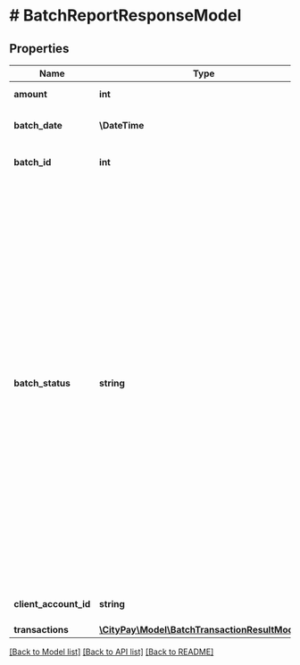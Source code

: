 # # BatchReportResponseModel

## Properties

Name | Type | Description | Notes
------------ | ------------- | ------------- | -------------
**amount** | **int** | The total amount that the batch contains. |
**batch_date** | **\DateTime** | The date and time of the batch in ISO-8601 format. |
**batch_id** | **int** | The batch id specified in the batch processing request. |
**batch_status** | **string** | The status of the batch. Possible values are - CANCELLED. The file has been cancelled by an administrator or server process.  - COMPLETE. The file has passed through the processing cycle and is determined as being complete further information should be obtained on the results of the processing - ERROR_IN_PROCESSING. Errors have occurred in the processing that has deemed that processing can not continue. - INITIALISED. The file has been initialised and no action has yet been performed - LOCKED. The file has been locked for processing - QUEUED. The file has been queued for processing yet no processing has yet been performed - UNKNOWN. The file is of an unknown status, that is the file can either not be determined by the information requested of the file has not yet been received. |
**client_account_id** | **string** | The batch account id that the batch was processed with. |
**transactions** | [**\CityPay\Model\BatchTransactionResultModel[]**](BatchTransactionResultModel.md) |  |

[[Back to Model list]](../../README.md#models) [[Back to API list]](../../README.md#endpoints) [[Back to README]](../../README.md)
